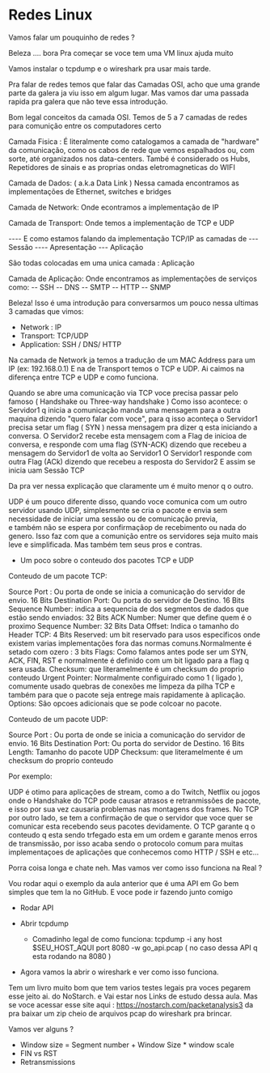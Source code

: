 # Redes Linux 

Vamos falar um pouquinho de redes ?

Beleza .... bora
Pra começar se voce tem uma VM linux ajuda muito

Vamos instalar o tcpdump e o wireshark pra usar mais tarde.

Pra falar de redes temos que falar das Camadas OSI, acho que uma grande parte da galera ja viu isso em algum lugar.
Mas vamos dar uma passada rapida pra galera que não teve essa introdução. 

Bom legal conceitos da camada OSI.
Temos de 5 a 7 camadas de redes para comunição entre os computadores certo 

Camada Fisica : 
É literalmente como catalogamos a camada de "hardware" da comunicação, como os cabos de rede que vemos espalhados ou, com sorte, até organizados nos data-centers.
També é considerado os Hubs, Repetidores de sinais e as proprias ondas eletromagneticas do WIFI

Camada de Dados: ( a.k.a Data Link )
Nessa camada encontramos as implementações de Ethernet, switches e bridges 

Camada de Network:
Onde econtramos a implementação de IP 

Camada de Transport:
Onde temos a implementação de TCP e UDP

---- E como estamos falando da implementação TCP/IP as camadas de 
 --- Sessão
  ---- Apresentação 
   --- Aplicação 

São todas colocadas em uma unica camada : Aplicação

Camada de Aplicação:
Onde encontramos as implementações de serviços como:
 -- SSH
 -- DNS
 -- SMTP
 -- HTTP
 -- SNMP

Beleza!  Isso é uma introdução para conversarmos um pouco nessa ultimas 3 camadas que vimos:
 - Network : IP
 - Transport: TCP/UDP
 - Application: SSH / DNS/ HTTP

Na camada de Network ja temos a tradução de um MAC Address para um IP (ex: 192.168.0.1)
E na de Transport temos o TCP e UDP.
Ai caimos na diferença entre TCP e UDP e como funciona.

Quando se abre uma comunicação via TCP voce precisa passar pelo famoso ( Handshake ou Three-way handshake ) 
Como isso acontece:
o Servidor1 q inicia a comunicação manda uma mensagem para a outra maquina dizendo "quero falar com voce", para q isso aconteça o Servidor1 precisa setar um flag ( SYN ) nessa mensagem pra dizer q esta iniciando a conversa.
O Servidor2 recebe esta mensagem com a Flag de inicioa de conversa, e responde com uma flag (SYN-ACK) dizendo que recebeu a mensagem do Servidor1 de volta ao Servidor1
O Servidor1 responde com outra Flag (ACk)  dizendo que recebeu a resposta do Servidor2 
E assim se inicia uam Sessão TCP

Da pra ver nessa explicação que claramente um é muito menor q o outro.
 


UDP é um pouco diferente disso, quando voce comunica com um outro servidor usando UDP, simplesmente se cria o pacote e envia sem necessidade de iniciar uma sessão ou de comunicação previa, \
e também não se espera por confirmaçãop de recebimento ou nada do genero. Isso faz com que a comunição entre os servidores seja muito mais leve e simplificada. Mas também tem seus pros e contras.

- Um poco sobre o conteudo dos pacotes TCP e UDP

Conteudo de um pacote TCP:

Source Port : Ou porta de onde se inicia a comunicação do servidor de envio. 16 Bits
Destination Port: Ou porta do servidor de Destino. 16 Bits
Sequence Number: indica a sequencia de dos segmentos de dados que estão sendo enviados: 32 Bits
ACK Number: Numer que define quem é o proximo Sequence Number: 32 Bits
Data Offset: Indica o tamanho do Header TCP: 4 Bits
Reserved: um bit reservado para usos especificos onde existem varias implementações fora das normas comuns.Normalmente é setado com ozero : 3 bits
Flags: Como falamos antes pode ser um SYN, ACK, FIN, RST e normalmente é definido com um bit ligado para a flag q sera usada.
Checksum: que literamelmente é um checksum do proprio conteudo 
Urgent Pointer: Normalmente configuirado como 1 ( ligado ), comumente usado quebras de conexões me limpeza da pilha TCP e também para que o pacote seja entrege mais rapidamente à aplicação.
Options: São opcoes adicionais que se pode colcoar no pacote.

Conteudo de um pacote UDP:

Source Port : Ou porta de onde se inicia a comunicação do servidor de envio. 16 Bits
Destination Port: Ou porta do servidor de Destino. 16 Bits
Length: Tamanho do pacote UDP 
Checksum: que literamelmente é um checksum do proprio conteudo 


Por exemplo:

UDP é otimo para aplicações de stream, como a do Twitch, Netflix ou jogos onde o Handshake do TCP pode causar atrasos e retranmissões de pacote, e isso por sua vez causaria problemas nas montagens dos frames.
No TCP por outro lado, se tem a confirmação de que o servidor que voce quer se comunicar esta recebendo seus pacotes devidamente.
O TCP garante q o conteudo q esta sendo trfegado esta em um ordem e garante menos erros de transmissão, por isso acaba sendo o protocolo comum para muitas implementaçoes de aplicações que conhecemos como HTTP / SSH e etc...

Porra coisa longa e chate neh. Mas vamos ver como isso funciona na Real ?

Vou rodar aqui o exemplo da aula anterior que é uma API em Go bem simples que tem la no GitHub.
E voce pode ir fazendo junto comigo 

- Rodar API
- Abrir tcpdump
  - Comadinho legal de como funciona: tcpdump -i any host $SEU_HOST_AQUI port 8080 -w go_api.pcap ( no caso dessa API q esta rodando na 8080 ) 

- Agora vamos la abrir o wireshark e ver como isso funciona.

Tem um livro muito bom que tem varios testes legais pra voces pegarem esse jeito ai. do NoStarch. e Vai estar nos Links de estudo dessa aula.
Mas se voce acessar esse site aqui  : https://nostarch.com/packetanalysis3 da pra baixar um zip cheio de arquivos pcap do wireshark pra brincar.

Vamos ver alguns ?

- Window size = Segment number + Window Size * window scale
- FIN vs RST 
- Retransmissions




